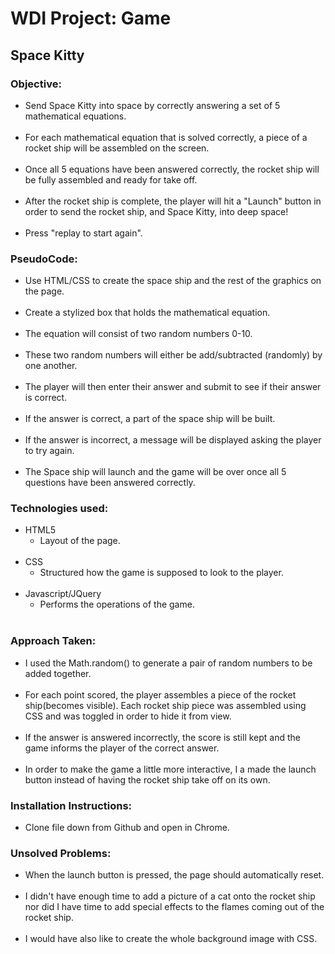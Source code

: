 # WDI Project: Game

## Space Kitty

### Objective:
- Send Space Kitty into space by correctly answering a set of 5 mathematical equations.<br><br>
- For each mathematical equation that is solved correctly, a piece of a rocket ship will be assembled on the screen.<br><br>
- Once all 5 equations have been answered correctly, the rocket ship will be fully assembled and ready for take off.<br><br>
- After the rocket ship is complete, the player will hit a "Launch" button in order to send the rocket ship, and Space Kitty, into deep space!<br><br>
- Press "replay to start again".

### PseudoCode:
- Use HTML/CSS to create the space ship and the rest of the graphics on the page.<br><br>
- Create a stylized box that holds the mathematical equation.<br><br>
 - The equation will consist of two random numbers 0-10.<br><br>
 - These two random numbers will either be add/subtracted (randomly) by one another.<br><br>
 - The player will then enter their answer and submit to see if their answer is correct.<br><br>
 - If the answer is correct, a part of the space ship will be built.<br><br>
 - If the answer is incorrect, a message will be displayed asking the player to try again.<br><br>
- The Space ship will launch and the game will be over once all 5 questions have been answered correctly.

### Technologies used:
- HTML5
  - Layout of the page.<br><br>
- CSS
  - Structured how the game is supposed to look to the player.<br><br>
- Javascript/JQuery
  - Performs the operations of the game.<br><br>

### Approach Taken:
- I used  the Math.random() to generate a pair of random numbers to be added together.<br><br>
- For each point scored, the player assembles a piece of the rocket ship(becomes visible). Each rocket ship piece was assembled using CSS and was toggled in order to hide it from view. <br><br>
- If the answer is answered incorrectly, the score is still kept and the game informs the player of the correct answer.<br><br>
- In order to make the game a little more interactive, I a made the launch button instead of having the rocket ship take off on its own.

### Installation Instructions:
- Clone file down from Github and open in Chrome.

### Unsolved Problems:
- When the launch button is pressed, the page should automatically reset.<br><br>
- I didn't have enough time to add a picture of a cat onto the rocket ship nor did I have time to add special effects to the flames coming out of the rocket ship.<br><br>
- I would have also like to create the whole background image with CSS.

